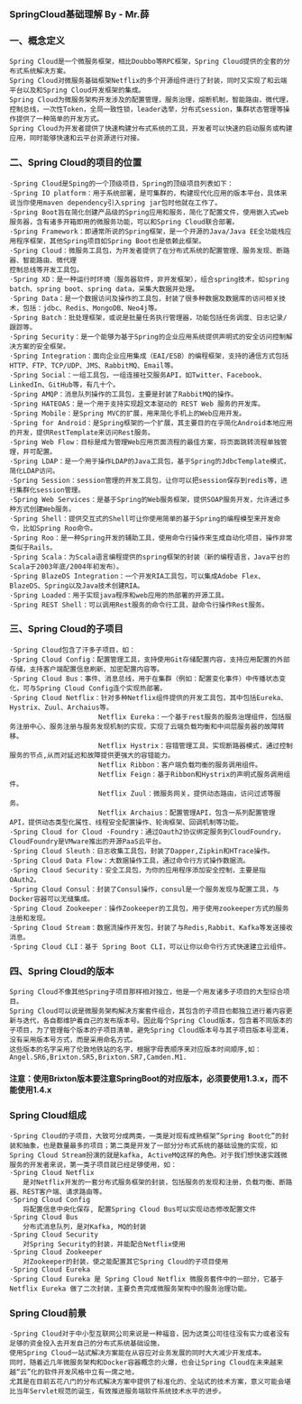 ### SpringCloud基础理解 By - Mr.薛

### 一、概念定义
	Spring Cloud是一个微服务框架，相比Doubbo等RPC框架，Spring Cloud提供的全套的分布式系统解决方案。
	Spring Cloud对微服务基础框架Netflix的多个开源组件进行了封装，同时又实现了和云端平台以及和Spring Cloud开发框架的集成。
	Spring Cloud为微服务架构开发涉及的配置管理，服务治理，熔断机制，智能路由，微代理，控制总线，一次性Token，全局一致性锁，leader选举，分布式session，集群状态管理等操作提供了一种简单的开发方式。
	Spring Cloud为开发者提供了快速构建分布式系统的工具，开发者可以快速的启动服务或构建应用，同时能够快速和云平台资源进行对接。

### 二、Spring Cloud的项目的位置
	·Spring Cloud是Sping的一个顶级项目，Spring的顶级项目列表如下：
	·Spring IO platform：用于系统部署，是可集群的，构建现代化应用的版本平台，具体来说当你使用maven dependency引入spring jar包时他就在工作了。
	·Spring Boot旨在简化创建产品级的Spring应用和服务，简化了配置文件，使用嵌入式web服务器，含有诸多开箱即用的微服务功能，可以和Spring Cloud联合部署。
	·Spring Framework：即通常所说的Spring框架，是一个开源的Java/Java EE全功能栈应用程序框架，其他Spring项目如Spring Boot也是依赖此框架。
	·Spring Cloud：微服务工具包，为开发者提供了在分布式系统的配置管理、服务发现、断路器、智能路由、微代理
	控制总线等开发工具包。
	·Spring XD：是一种运行时环境（服务器软件，非开发框架），组合spring技术，如spring batch、spring boot、spring data，采集大数据并处理。
	·Spring Data：是一个数据访问及操作的工具包，封装了很多种数据及数据库的访问相关技术，包括：jdbc、Redis、MongoDB、Neo4j等。
	·Spring Batch：批处理框架，或说是批量任务执行管理器，功能包括任务调度、日志记录/跟踪等。
	·Spring Security：是一个能够为基于Spring的企业应用系统提供声明式的安全访问控制解决方案的安全框架。
	·Spring Integration：面向企业应用集成（EAI/ESB）的编程框架，支持的通信方式包括HTTP、FTP、TCP/UDP、JMS、RabbitMQ、Email等。
	·Spring Social：一组工具包，一组连接社交服务API，如Twitter、Facebook、LinkedIn、GitHub等，有几十个。
	·Spring AMQP：消息队列操作的工具包，主要是封装了RabbitMQ的操作。
	·Spring HATEOAS：是一个用于支持实现超文本驱动的 REST Web 服务的开发库。
	·Spring Mobile：是Spring MVC的扩展，用来简化手机上的Web应用开发。
	·Spring for Android：是Spring框架的一个扩展，其主要目的在乎简化Android本地应用的开发，提供RestTemplate来访问Rest服务。
	·Spring Web Flow：目标是成为管理Web应用页面流程的最佳方案，将页面跳转流程单独管理，并可配置。
	·Spring LDAP：是一个用于操作LDAP的Java工具包，基于Spring的JdbcTemplate模式，简化LDAP访问。
	·Spring Session：session管理的开发工具包，让你可以把session保存到redis等，进行集群化session管理。
	·Spring Web Services：是基于Spring的Web服务框架，提供SOAP服务开发，允许通过多种方式创建Web服务。
	·Spring Shell：提供交互式的Shell可让你使用简单的基于Spring的编程模型来开发命令，比如Spring Roo命令。
	·Spring Roo：是一种Spring开发的辅助工具，使用命令行操作来生成自动化项目，操作非常类似于Rails。
	·Spring Scala：为Scala语言编程提供的spring框架的封装（新的编程语言，Java平台的Scala于2003年底/2004年初发布）。
	·Spring BlazeDS Integration：一个开发RIA工具包，可以集成Adobe Flex、BlazeDS、Spring以及Java技术创建RIA。
	·Spring Loaded：用于实现java程序和web应用的热部署的开源工具。
	·Spring REST Shell：可以调用Rest服务的命令行工具，敲命令行操作Rest服务。

### 三、Spring Cloud的子项目
	·Spring Cloud包含了汗多子项目，如：
	·Spring Cloud Config：配置管理工具，支持使用Git存储配置内容，支持应用配置的外部存储，支持客户端配置信息刷新、加密配置内容等。
	·Spring Cloud Bus：事件、消息总线，用于在集群（例如：配置变化事件）中传播状态变化，可与Spring Cloud Config连个实现热部署。
	·Spring Cloud Netflix：针对多种Netflix组件提供的开发工具包，其中包括Eureka、Hystrix、Zuul、Archaius等。
	                      Netflix Eureka：一个基于rest服务的服务治理组件，包括服务注册中心、服务注册与服务发现机制的实现，实现了云端负载均衡和中间层服务器的故障转移。
	                      Netflix Hystrix：容错管理工具，实现断路器模式，通过控制服务的节点,从而对延迟和故障提供更强大的容错能力。
	                      Netflix Ribbon：客户端负载均衡的服务调用组件。
	                      Netflix Feign：基于Ribbon和Hystrix的声明式服务调用组件。
	                      Netflix Zuul：微服务网关，提供动态路由，访问过滤等服务。
	                      Netflix Archaius：配置管理API，包含一系列配置管理API，提供动态类型化属性、线程安全配置操作、轮询框架、回调机制等功能。
	·Spring Cloud for Cloud ·Foundry：通过Oauth2协议绑定服务到CloudFoundry，CloudFoundry是VMware推出的开源PaaS云平台。
	·Spring Cloud Sleuth：日志收集工具包，封装了Dapper,Zipkin和HTrace操作。
	·Spring Cloud Data Flow：大数据操作工具，通过命令行方式操作数据流。
	·Spring Cloud Security：安全工具包，为你的应用程序添加安全控制，主要是指OAuth2。
	·Spring Cloud Consul：封装了Consul操作，consul是一个服务发现与配置工具，与Docker容器可以无缝集成。
	·Spring Cloud Zookeeper：操作Zookeeper的工具包，用于使用zookeeper方式的服务注册和发现。
	·Spring Cloud Stream：数据流操作开发包，封装了与Redis,Rabbit、Kafka等发送接收消息。
	·Spring Cloud CLI：基于 Spring Boot CLI，可以让你以命令行方式快速建立云组件。

### 四、Spring Cloud的版本
	Spring Cloud不像其他Spring子项目那样相对独立，他是一个用友诸多子项目的大型综合项目。
	Spring Cloud可以说是微服务架构解决方案套件组合，其包含的子项目也都独立进行着内容更新与迭代，各自都维护着自己的发布版本号。因此每个Spring Cloud版本，包含着不同版本的子项目，为了管理每个版本的子项目清单，避免Spring Cloud版本号与其子项目版本号混淆，没有采用版本号方式，而是采用命名方式。
	这些版本的名字采用了伦敦地铁站的名字，根据字母表顺序来对应版本时间顺序,如：Angel.SR6,Brixton.SR5,Brixton.SR7,Camden.M1.

#### 注意：使用Brixton版本要注意SpringBoot的对应版本，必须要使用1.3.x，而不能使用1.4.x


### Spring Cloud组成
	·Spring Cloud的子项目，大致可分成两类，一类是对现有成熟框架”Spring Boot化”的封装和抽象，也是数量最多的项目；第二类是开发了一部分分布式系统的基础设施的实现，如Spring Cloud Stream扮演的就是kafka, ActiveMQ这样的角色。对于我们想快速实践微服务的开发者来说，第一类子项目就已经足够使用，如：
	·Spring Cloud Netflix
	　　是对Netflix开发的一套分布式服务框架的封装，包括服务的发现和注册，负载均衡、断路器、REST客户端、请求路由等。
	·Spring Cloud Config
	　　将配置信息中央化保存, 配置Spring Cloud Bus可以实现动态修改配置文件
	·Spring Cloud Bus
	　　分布式消息队列，是对Kafka, MQ的封装
	·Spring Cloud Security
	　　对Spring Security的封装，并能配合Netflix使用
	·Spring Cloud Zookeeper
	　　对Zookeeper的封装，使之能配置其它Spring Cloud的子项目使用
	·Spring Cloud Eureka
	·Spring Cloud Eureka 是 Spring Cloud Netflix 微服务套件中的一部分，它基于Netflix Eureka 做了二次封装，主要负责完成微服务架构中的服务治理功能。

### Spring Cloud前景
	·Spring Cloud对于中小型互联网公司来说是一种福音，因为这类公司往往没有实力或者没有足够的资金投入去开发自己的分布式系统基础设施，
	使用Spring Cloud一站式解决方案能在从容应对业务发展的同时大大减少开发成本。
	同时，随着近几年微服务架构和Docker容器概念的火爆，也会让Spring Cloud在未来越来越“云”化的软件开发风格中立有一席之地，
	尤其是在目前五花八门的分布式解决方案中提供了标准化的、全站式的技术方案，意义可能会堪比当年Servlet规范的诞生，有效推进服务端软件系统技术水平的进步。